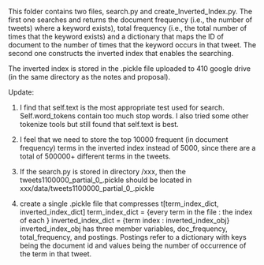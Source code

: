 This folder contains two files, search.py and create_Inverted_Index.py. The first one searches and returns the document frequency (i.e., the number of tweets)
where a keyword exists), total frequency (i.e., the total number of times that the keyword exists) and a dictionary that maps the ID of document to the number
of times that the keyword occurs in that tweet. The second one constructs the inverted index that enables the searching.

The inverted index is stored in the .pickle file uploaded to 410 google drive (in the same directory as the notes and proposal). 

Update: 

1. I find that self.text is the most appropriate test used for search. Self.word_tokens contain too much stop words. I also tried some other tokenize tools but still found that self.text is best. 
        
2. I feel that we need to store the top 10000 frequent (in document frequency) terms in the inverted index instead of 5000, since there are a total of 500000+ different terms in the tweets. 
        
3. If the search.py is stored in directory /xxx, then the tweets1100000_partial_0_.pickle should be located in  xxx/data/tweets1100000_partial_0_.pickle
        
4. create a single .pickle file that compresses t[term_index_dict, inverted_index_dict]
term_index_dict = {every term in the file : the index of each }
inverted_index_dict = {term index : inverted_index_obj}
inverted_index_obj has three member variables, doc_frequency, total_frequency, and postings. Postings refer to a dictionary with keys being the document id and values being the number of occurrence of the term in that tweet.
